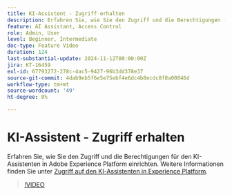 ```yaml
---
title: KI-Assistent - Zugriff erhalten
description: Erfahren Sie, wie Sie den Zugriff und die Berechtigungen für den KI-Assistenten in Adobe Experience Platform einrichten.
feature: AI Assistant, Access Control
role: Admin, User
level: Beginner, Intermediate
doc-type: Feature Video
duration: 124
last-substantial-update: 2024-11-12T00:00:00Z
jira: KT-16459
exl-id: 67793272-278c-4ac5-9427-96b3dd378e37
source-git-commit: 4dab9eb5f6e5e75ebf4e6dc4b8ecdc8f8a00846d
workflow-type: tm+mt
source-wordcount: '49'
ht-degree: 0%

---
```


# KI-Assistent - Zugriff erhalten

Erfahren Sie, wie Sie den Zugriff und die Berechtigungen für den KI-Assistenten in Adobe Experience Platform einrichten. Weitere Informationen finden Sie unter [Zugriff auf den KI-Assistenten in Experience Platform](https://experienceleague.adobe.com/en/docs/experience-platform/ai-assistant/access).

>[!VIDEO](https://video.tv.adobe.com/v/3436470/?learn=on)
